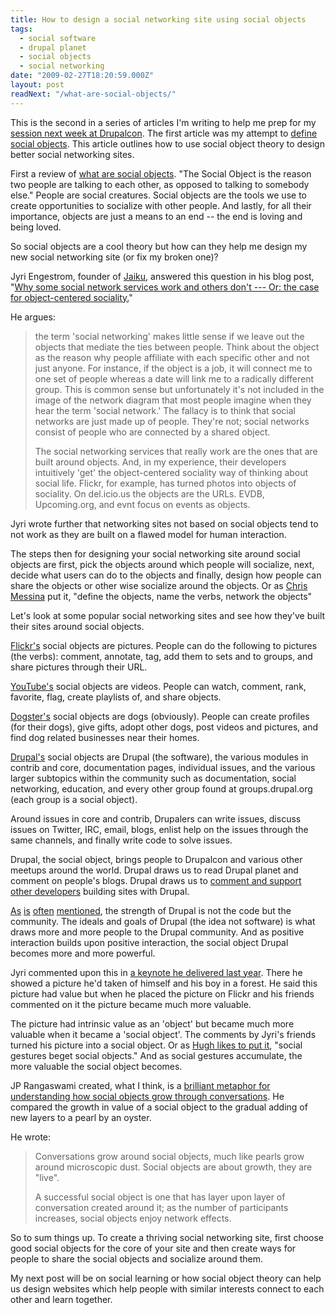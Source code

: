 ```yaml
---
title: How to design a social networking site using social objects
tags:
  - social software
  - drupal planet
  - social objects
  - social networking
date: "2009-02-27T18:20:59.000Z"
layout: post
readNext: "/what-are-social-objects/"
---
```


This is the second in a series of articles I'm writing to help me prep for my [session next week at Drupalcon][0]. The first article was my attempt to [define social objects][1]. This article outlines how to use social object theory to design better social networking sites.

First a review of [what are social objects][2]. "The Social Object is the reason two people are talking to each other, as opposed to talking to somebody else." People are social creatures. Social objects are the tools we use to create opportunities to socialize with other people. And lastly, for all their importance, objects are just a means to an end -- the end is loving and being loved.

So social objects are a cool theory but how can they help me design my new social networking site (or fix my broken one)?

Jyri Engestrom, founder of [Jaiku][3], answered this question in his blog post, "[Why some social network services work and others don't --- Or: the case for object-centered sociality.][4]"

He argues:

> the term 'social networking' makes little sense if we leave out the objects that mediate the ties between people. Think about the object as the reason why people affiliate with each specific other and not just anyone. For instance, if the object is a job, it will connect me to one set of people whereas a date will link me to a radically different group. This is common sense but unfortunately it's not included in the image of the network diagram that most people imagine when they hear the term 'social network.' The fallacy is to think that social networks are just made up of people. They're not; social networks consist of people who are connected by a shared object.
> 
> The social networking services that really work are the ones that are built around objects. And, in my experience, their developers intuitively 'get' the object-centered sociality way of thinking about social life. Flickr, for example, has turned photos into objects of sociality. On del.icio.us the objects are the URLs. EVDB, Upcoming.org, and evnt focus on events as objects.
> 

Jyri wrote further that networking sites not based on social objects tend to not work as they are built on a flawed model for human interaction.

The steps then for designing your social networking site around social objects are first, pick the objects around which people will socialize, next, decide what users can do to the objects and finally, design how people can share the objects or other wise socialize around the objects. Or as [Chris Messina][5] put it, "define the objects, name the verbs, network the objects"

Let's look at some popular social networking sites and see how they've built their sites around social objects.

[Flickr's][6] social objects are pictures. People can do the following to pictures (the verbs): comment, annotate, tag, add them to sets and to groups, and share pictures through their URL.

[YouTube's][7] social objects are videos. People can watch, comment, rank, favorite, flag, create playlists of, and share objects.

[Dogster's][8] social objects are dogs (obviously). People can create profiles (for their dogs), give gifts, adopt other dogs, post videos and pictures, and find dog related businesses near their homes.

[Drupal's][9] social objects are Drupal (the software), the various modules in contrib and core, documentation pages, individual issues, and the various larger subtopics within the community such as documentation, social networking, education, and every other group found at groups.drupal.org (each group is a social object).

Around issues in core and contrib, Drupalers can write issues, discuss issues on Twitter, IRC, email, blogs, enlist help on the issues through the same channels, and finally write code to solve issues.

Drupal, the social object, brings people to Drupalcon and various other meetups around the world. Drupal draws us to read Drupal planet and comment on people's blogs. Drupal draws us to [comment and support other developers][10] building sites with Drupal.

[As][11] [is][12] [often][13] [mentioned][14], the strength of Drupal is not the code but the community. The ideals and goals of Drupal (the idea not software) is what draws more and more people to the Drupal community. And as positive interaction builds upon positive interaction, the social object Drupal becomes more and more powerful.

Jyri commented upon this in [a keynote he delivered last year][15]. There he showed a picture he'd taken of himself and his boy in a forest. He said this picture had value but when he placed the picture on Flickr and his friends commented on it the picture became much more valuable.

The picture had intrinsic value as an 'object' but became much more valuable when it became a 'social object'. The comments by Jyri's friends turned his picture into a social object. Or as [Hugh likes to put it][16], "social gestures beget social objects." And as social gestures accumulate, the more valuable the social object becomes.

JP Rangaswami created, what I think, is a [brilliant metaphor for understanding how social objects grow through conversations][17]. He compared the growth in value of a social object to the gradual adding of new layers to a pearl by an oyster.

He wrote:

> Conversations grow around social objects, much like pearls grow around microscopic dust. Social objects are about growth, they are "live".
> 
> A successful social object is one that has layer upon layer of conversation created around it; as the number of participants increases, social objects enjoy network effects.
> 

So to sum things up. To create a thriving social networking site, first choose good social objects for the core of your site and then create ways for people to share the social objects and socialize around them.

My next post will be on social learning or how social object theory can help us design websites which help people with similar interests connect to each other and learn together.


[0]: http://dc2009.drupalcon.org/session/building-advanced-social-networks-large-us-university
[1]: /what-are-social-objects
[2]: http://www.gapingvoid.com/Moveable_Type/archives/004390.html
[3]: http://jaiku.com/
[4]: http://www.zengestrom.com/blog/2005/04/why_some_social.html
[5]: http://twitter.com/chrismessina/statuses/1053693513
[6]: http://flickr.com
[7]: http://youtube.com
[8]: http://dogster.com
[9]: http://drupal.org
[10]: http://groups.drupal.org/node/19480
[11]: http://horncologne.com/content/community_our_strength_drupal_epiphany
[12]: http://www.matthewbull.net/2008/10/23/hooked-into-drupal/
[13]: http://www.angrydonuts.com/i-was-voted-packt-publishing-drupal-most-valuable-player
[14]: http://cmscritic.com/drupal-founder-dries-buytaert-interview
[15]: http://www.youtube.com/watch?v=SiWjAVcWK4g
[16]: http://www.gapingvoid.com/Moveable_Type/archives/004318.html
[17]: http://confusedofcalcutta.com/2008/02/16/musing-about-social-objects-molluscs-that-matter/
